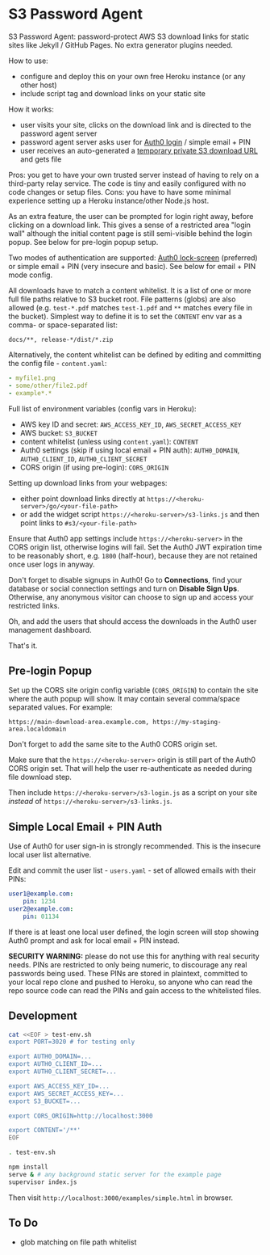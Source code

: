 # S3 Password Agent

S3 Password Agent: password-protect AWS S3 download links for static sites like Jekyll / GitHub Pages. No extra generator plugins needed.

How to use:

* configure and deploy this on your own free Heroku instance (or any other host)
* include script tag and download links on your static site

How it works:

* user visits your site, clicks on the download link and is directed to the password agent server
* password agent server asks user for [Auth0 login](https://auth0.com/) / simple email + PIN
* user receives an auto-generated a [temporary private S3 download URL](http://docs.aws.amazon.com/AmazonS3/latest/dev/RESTAuthentication.html#RESTAuthenticationQueryStringAuth) and gets file

Pros: you get to have your own trusted server instead of having to rely on a third-party relay service. The code is tiny and easily configured with no code changes or setup files. Cons: you have to have some minimal experience setting up a Heroku instance/other Node.js host.

As an extra feature, the user can be prompted for login right away, before clicking on a download link. This gives a sense of a restricted area "login wall" although the initial content page is still semi-visible behind the login popup. See below for pre-login popup setup.

Two modes of authentication are supported: [Auth0 lock-screen](https://auth0.com/docs/libraries/lock) (preferred) or simple email + PIN (very insecure and basic). See below for email + PIN mode config.

All downloads have to match a content whitelist. It is a list of one or more full file paths relative to S3 bucket root. File patterns (globs) are also allowed (e.g. `test-*.pdf` matches `test-1.pdf` and `**` matches every file in the bucket). Simplest way to define it is to set the `CONTENT` env var as a comma- or space-separated list:

```
docs/**, release-*/dist/*.zip
```

Alternatively, the content whitelist can be defined by editing and committing the config file - `content.yaml`:

```yaml
- myfile1.png
- some/other/file2.pdf
- example*.*
```

Full list of environment variables (config vars in Heroku):

- AWS key ID and secret: `AWS_ACCESS_KEY_ID`, `AWS_SECRET_ACCESS_KEY`
- AWS bucket: `S3_BUCKET`
- content whitelist (unless using `content.yaml`): `CONTENT`
- Auth0 settings (skip if using local email + PIN auth): `AUTH0_DOMAIN`, `AUTH0_CLIENT_ID`, `AUTH0_CLIENT_SECRET`
- CORS origin (if using pre-login): `CORS_ORIGIN`

Setting up download links from your webpages:

* either point download links directly at `https://<heroku-server>/go/<your-file-path>`
* or add the widget script `https://<heroku-server>/s3-links.js` and then point links to `#s3/<your-file-path>`

Ensure that Auth0 app settings include `https://<heroku-server>` in the CORS origin list, otherwise logins will fail. Set the Auth0 JWT expiration time to be reasonably short, e.g. `1800` (half-hour), because they are not retained once user logs in anyway.

Don't forget to disable signups in Auth0! Go to **Connections**, find your database or social connection settings and turn on **Disable Sign Ups**. Otherwise, any anonymous visitor can choose to sign up and access your restricted links.

Oh, and add the users that should access the downloads in the Auth0 user management dashboard.

That's it.

## Pre-login Popup

Set up the CORS site origin config variable (`CORS_ORIGIN`) to contain the site where the auth popup will show. It may contain several comma/space separated values. For example:

```
https://main-download-area.example.com, https://my-staging-area.localdomain
```

Don't forget to add the same site to the Auth0 CORS origin set.

Make sure that the `https://<heroku-server>` origin is still part of the Auth0 CORS origin set. That will help the user re-authenticate as needed during file download step.

Then include `https://<heroku-server>/s3-login.js` as a script on your site *instead* of `https://<heroku-server>/s3-links.js`.

## Simple Local Email + PIN Auth

Use of Auth0 for user sign-in is strongly recommended. This is the insecure local user list alternative.

Edit and commit the user list - `users.yaml` - set of allowed emails with their PINs:

```yaml
user1@example.com:
    pin: 1234
user2@example.com:
    pin: 01134
```

If there is at least one local user defined, the login screen will stop showing Auth0 prompt and ask for local email + PIN instead.

**SECURITY WARNING:** please do not use this for anything with real security needs. PINs are restricted to only being numeric, to discourage any real passwords being used. These PINs are stored in plaintext, committed to your local repo clone and pushed to Heroku, so anyone who can read the repo source code can read the PINs and gain access to the whitelisted files.

## Development

```sh
cat <<EOF > test-env.sh
export PORT=3020 # for testing only

export AUTH0_DOMAIN=...
export AUTH0_CLIENT_ID=...
export AUTH0_CLIENT_SECRET=...

export AWS_ACCESS_KEY_ID=...
export AWS_SECRET_ACCESS_KEY=...
export S3_BUCKET=...

export CORS_ORIGIN=http://localhost:3000

export CONTENT='/**'
EOF

. test-env.sh

npm install
serve & # any background static server for the example page
supervisor index.js
```

Then visit `http://localhost:3000/examples/simple.html` in browser.

## To Do

- glob matching on file path whitelist
